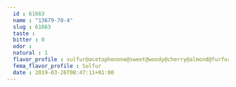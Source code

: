 ```yaml
---
  id : 61663
  name : "13679-70-4"
  slug : 61663
  taste : 
  bitter : 0
  odor : 
  natural : 1
  flavor_profile : sulfur@acetophenone@sweet@woody@cherry@almond@furfural
  fema_flavor_profile : Sulfur
  date : 2019-03-26T08:47:11+01:00
---
```



